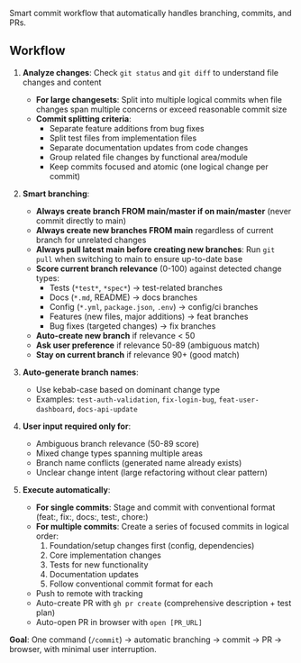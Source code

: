 Smart commit workflow that automatically handles branching, commits, and PRs.

## Workflow

1. **Analyze changes**: Check `git status` and `git diff` to understand file changes and content
   - **For large changesets**: Split into multiple logical commits when file changes span multiple concerns or exceed reasonable commit size
   - **Commit splitting criteria**:
     - Separate feature additions from bug fixes
     - Split test files from implementation files
     - Separate documentation updates from code changes
     - Group related file changes by functional area/module
     - Keep commits focused and atomic (one logical change per commit)

2. **Smart branching**:
   - **Always create branch FROM main/master if on main/master** (never commit directly to main)
   - **Always create new branches FROM main** regardless of current branch for unrelated changes
   - **Always pull latest main before creating new branches**: Run `git pull` when switching to main to ensure up-to-date base
   - **Score current branch relevance** (0-100) against detected change types:
     - Tests (`*test*`, `*spec*`) → test-related branches
     - Docs (`*.md`, README) → docs branches  
     - Config (`*.yml`, `package.json`, `.env`) → config/ci branches
     - Features (new files, major additions) → feat branches
     - Bug fixes (targeted changes) → fix branches
   - **Auto-create new branch** if relevance < 50
   - **Ask user preference** if relevance 50-89 (ambiguous match)
   - **Stay on current branch** if relevance 90+ (good match)

3. **Auto-generate branch names**:
   - Use kebab-case based on dominant change type
   - Examples: `test-auth-validation`, `fix-login-bug`, `feat-user-dashboard`, `docs-api-update`

4. **User input required only for**:
   - Ambiguous branch relevance (50-89 score)
   - Mixed change types spanning multiple areas
   - Branch name conflicts (generated name already exists)
   - Unclear change intent (large refactoring without clear pattern)

5. **Execute automatically**:
   - **For single commits**: Stage and commit with conventional format (feat:, fix:, docs:, test:, chore:)
   - **For multiple commits**: Create a series of focused commits in logical order:
     1. Foundation/setup changes first (config, dependencies)
     2. Core implementation changes
     3. Tests for new functionality
     4. Documentation updates
     5. Follow conventional commit format for each
   - Push to remote with tracking
   - Auto-create PR with `gh pr create` (comprehensive description + test plan)
   - Auto-open PR in browser with `open [PR_URL]`

**Goal**: One command (`/commit`) → automatic branching → commit → PR → browser, with minimal user interruption.